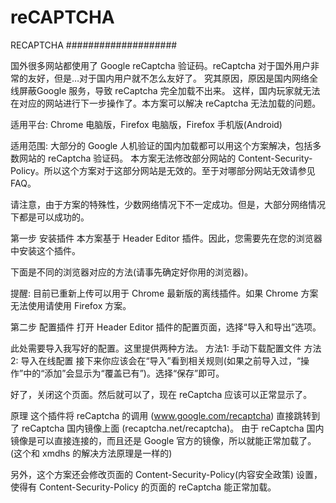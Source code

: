 # reCAPTCHA
RECAPTCHA
####################

国外很多网站都使用了 Google reCaptcha 验证码。reCaptcha 对于国外用户非常的友好，但是…对于国内用户就不怎么友好了。
究其原因，原因是国内网络全线屏蔽Google 服务，导致 reCaptcha 完全加载不出来。
这样，国内玩家就无法在对应的网站进行下一步操作了。本方案可以解决 reCaptcha 无法加载的问题。

适用平台: Chrome 电脑版，Firefox 电脑版，Firefox 手机版(Android)

适用范围: 大部分的 Google 人机验证的国内加载都可以用这个方案解决，包括多数网站的 reCaptcha 验证码。
本方案无法修改部分网站的 Content-Security-Policy。所以这个方案对于这部分网站是无效的。至于对哪部分网站无效请参见 FAQ。

请注意，由于方案的特殊性，少数网络情况下不一定成功。但是，大部分网络情况下都是可以成功的。

第一步 安装插件
本方案基于 Header Editor 插件。因此，您需要先在您的浏览器中安装这个插件。

下面是不同的浏览器对应的方法(请事先确定好你用的浏览器)。

提醒: 目前已重新上传可以用于 Chrome 最新版的离线插件。如果 Chrome 方案无法使用请使用 Firefox 方案。

第二步 配置插件
打开 Header Editor 插件的配置页面，选择“导入和导出”选项。

此处需要导入我写好的配置。这里提供两种方法。
方法1: 手动下载配置文件
方法2: 导入在线配置
接下来你应该会在“导入”看到相关规则(如果之前导入过，“操作”中的“添加”会显示为“覆盖已有”)。选择“保存”即可。

好了，关闭这个页面。然后就可以了，现在 reCaptcha 应该可以正常显示了。

原理
这个插件将 reCaptcha 的调用 (www.google.com/recaptcha) 直接跳转到了 reCaptcha 国内镜像上面 (recaptcha.net/recaptcha)。
由于 reCaptcha 国内镜像是可以直接连接的，而且还是 Google 官方的镜像，所以就能正常加载了。(这个和 xmdhs 的解决方法原理是一样的)

另外，这个方案还会修改页面的 Content-Security-Policy(内容安全政策) 设置，使得有 Content-Security-Policy 的页面的 reCaptcha 能正常加载。
